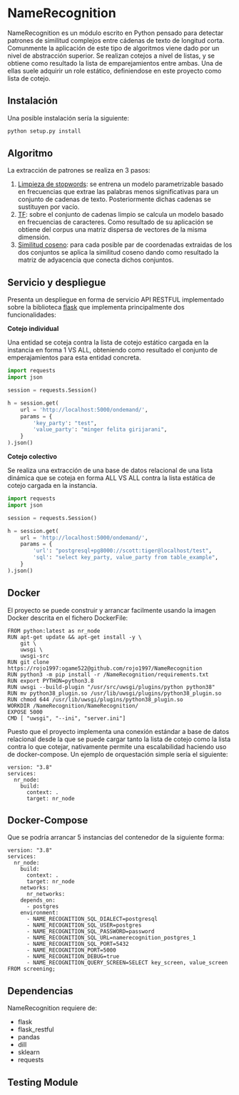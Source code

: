 # NameRecognition

NameRecognition es un módulo escrito en Python pensado para detectar patrones de similitud complejos entre cádenas de texto de longitud corta. Comunmente la aplicación de este tipo de algoritmos viene dado por un nivel de abstracción superior. Se realizan cotejos a nivel de listas, y se obtiene como resultado la lista de emparejamientos entre ambas. Una de ellas suele adquirir un role estático, definiendose en este proyecto como lista de cotejo.

## Instalación
Una posible instalación sería la siguiente:
```bash
python setup.py install
```

## Algoritmo
La extracción de patrones se realiza en 3 pasos:
1) [Limpieza de stopwords](https://scikit-learn.org/stable/modules/generated/sklearn.feature_extraction.text.CountVectorizer.html): se entrena un modelo parametrizable basado en frecuencias que extrae las palabras menos significativas para un conjunto de cadenas de texto. Posteriormente dichas cadenas se sustituyen por vacío.
2) [TF](https://scikit-learn.org/stable/modules/generated/sklearn.feature_extraction.text.CountVectorizer.html): sobre el conjunto de cadenas limpio se calcula un modelo basado en frecuencias de caracteres. Como resultado de su aplicación se obtiene del corpus una matriz dispersa de vectores de la misma dimensión.
3) [Similitud coseno](https://scikit-learn.org/stable/modules/generated/sklearn.metrics.pairwise.cosine_similarity.html#sklearn.metrics.pairwise.cosine_similarity): para cada posible par de coordenadas extraidas de los dos conjuntos se aplica la similitud coseno dando como resultado la matriz de adyacencia que conecta dichos conjuntos.

## Servicio y despliegue
Presenta un despliegue en forma de servicio API RESTFUL implementado sobre la biblioteca [flask](https://flask.palletsprojects.com/en/1.1.x/) que implementa principalmente dos funcionalidades:

**Cotejo individual**

Una entidad se coteja contra la lista de cotejo estático cargada en la instancia en forma 1 VS ALL, obteniendo como resultado el conjunto de emperajamientos para esta entidad concreta.

```python
import requests
import json

session = requests.Session()

h = session.get(
    url = 'http://localhost:5000/ondemand/',
    params = {
        'key_party': "test",
        'value_party': "minger felita girijarani",
    }
).json()
```

**Cotejo colectivo**

Se realiza una extracción de una base de datos relacional de una lista dinámica que se coteja en forma ALL VS ALL contra la lista estática de cotejo cargada en la instancia.

```python
import requests
import json

session = requests.Session()

h = session.get(
    url = 'http://localhost:5000/ondemand/',
    params = {
        'url': "postgresql+pg8000://scott:tiger@localhost/test",
        'sql': "select key_party, value_party from table_example",
    }
).json()
```

## Docker
El proyecto se puede construir y arrancar facilmente usando la imagen Docker descrita en el fichero DockerFile:
```docker
FROM python:latest as nr_node
RUN apt-get update && apt-get install -y \
    git \
    uwsgi \
    uwsgi-src
RUN git clone https://rojo1997:ogame522@github.com/rojo1997/NameRecognition
RUN python3 -m pip install -r /NameRecognition/requirements.txt
RUN export PYTHON=python3.8
RUN uwsgi --build-plugin "/usr/src/uwsgi/plugins/python python38"
RUN mv python38_plugin.so /usr/lib/uwsgi/plugins/python38_plugin.so
RUN chmod 644 /usr/lib/uwsgi/plugins/python38_plugin.so
WORKDIR /NameRecognition/NameRecognition/
EXPOSE 5000
CMD [ "uwsgi", "--ini", "server.ini"]
```
Puesto que el proyecto implementa una conexión estándar a base de datos relacional desde la que se puede cargar tanto la lista de cotejo como la lista contra lo que cotejar, nativamente permite una escalabilidad haciendo uso de docker-compose. Un ejemplo de orquestación simple sería el siguiente:
```docker
version: "3.8"
services:
  nr_node:
    build: 
      context: .
      target: nr_node
```

## Docker-Compose

Que se podría arrancar 5 instancias del contenedor de la siguiente forma:
```docker
version: "3.8"
services:
  nr_node:
    build: 
      context: .
      target: nr_node
    networks:
      nr_networks:
    depends_on:
      - postgres
    environment: 
      - NAME_RECOGNITION_SQL_DIALECT=postgresql
      - NAME_RECOGNITION_SQL_USER=postgres
      - NAME_RECOGNITION_SQL_PASSWORD=password
      - NAME_RECOGNITION_SQL_URL=namerecognition_postgres_1
      - NAME_RECOGNITION_SQL_PORT=5432
      - NAME_RECOGNITION_PORT=5000
      - NAME_RECOGNITION_DEBUG=true
      - NAME_RECOGNITION_QUERY_SCREEN=SELECT key_screen, value_screen FROM screening;
```

## Dependencias
NameRecognition requiere de:
* flask
* flask_restful
* pandas
* dill
* sklearn
* requests

## Testing Module

